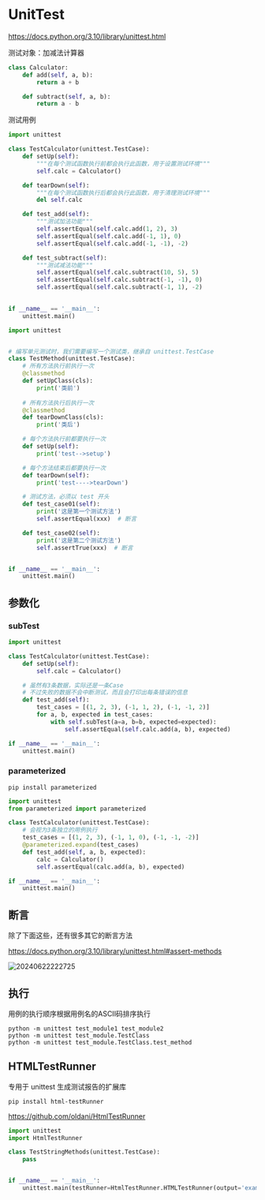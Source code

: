 # UnitTest

<https://docs.python.org/3.10/library/unittest.html>

测试对象：加减法计算器

```python
class Calculator:
    def add(self, a, b):
        return a + b

    def subtract(self, a, b):
        return a - b
```

测试用例

```python
import unittest

class TestCalculator(unittest.TestCase):
    def setUp(self):
        """在每个测试函数执行前都会执行此函数，用于设置测试环境"""
        self.calc = Calculator()

    def tearDown(self):
        """在每个测试函数执行后都会执行此函数，用于清理测试环境"""
        del self.calc

    def test_add(self):
        """测试加法功能"""
        self.assertEqual(self.calc.add(1, 2), 3)
        self.assertEqual(self.calc.add(-1, 1), 0)
        self.assertEqual(self.calc.add(-1, -1), -2)

    def test_subtract(self):
        """测试减法功能"""
        self.assertEqual(self.calc.subtract(10, 5), 5)
        self.assertEqual(self.calc.subtract(-1, -1), 0)
        self.assertEqual(self.calc.subtract(-1, 1), -2)
    

if __name__ == '__main__':
    unittest.main()
```

```python
import unittest


# 编写单元测试时，我们需要编写一个测试类，继承自 unittest.TestCase
class TestMethod(unittest.TestCase):
    # 所有方法执行前执行一次
    @classmethod
    def setUpClass(cls):
        print('类前')
    
    # 所有方法执行后执行一次
    @classmethod
    def tearDownClass(cls):
        print('类后')

    # 每个方法执行前都要执行一次
    def setUp(self):
        print('test-->setup')

    # 每个方法结束后都要执行一次
    def tearDown(self):
        print('test---->tearDown')

    # 测试方法，必须以 test 开头
    def test_case01(self):
        print('这是第一个测试方法')
        self.assertEqual(xxx)  # 断言

    def test_case02(self):
        print('这是第二个测试方法')
        self.assertTrue(xxx)  # 断言


if __name__ == '__main__':
    unittest.main()
```

## 参数化

### subTest

```python
import unittest

class TestCalculator(unittest.TestCase):
    def setUp(self):
        self.calc = Calculator()

    # 虽然有3条数据，实际还是一条Case
    # 不过失败的数据不会中断测试，而且会打印出每条错误的信息
    def test_add(self):
        test_cases = [(1, 2, 3), (-1, 1, 2), (-1, -1, 2)]
        for a, b, expected in test_cases:
            with self.subTest(a=a, b=b, expected=expected):
                self.assertEqual(self.calc.add(a, b), expected)

if __name__ == '__main__':
    unittest.main()
```

### parameterized

`pip install parameterized`

```python
import unittest
from parameterized import parameterized

class TestCalculator(unittest.TestCase):
    # 会视为3条独立的用例执行
    test_cases = [(1, 2, 3), (-1, 1, 0), (-1, -1, -2)]
    @parameterized.expand(test_cases)
    def test_add(self, a, b, expected):
        calc = Calculator()
        self.assertEqual(calc.add(a, b), expected)

if __name__ == '__main__':
    unittest.main()
```

## 断言

除了下面这些，还有很多其它的断言方法

<https://docs.python.org/3.10/library/unittest.html#assert-methods>

![20240622222725](https://image.zuoright.com/20240622222725.png)

## 执行

用例的执行顺序根据用例名的ASCII码排序执行

```shell
python -m unittest test_module1 test_module2
python -m unittest test_module.TestClass
python -m unittest test_module.TestClass.test_method
```

## HTMLTestRunner

专用于 unittest 生成测试报告的扩展库

`pip install html-testRunner`

<https://github.com/oldani/HtmlTestRunner>

```python
import unittest
import HtmlTestRunner

class TestStringMethods(unittest.TestCase):
    pass


if __name__ == '__main__':
    unittest.main(testRunner=HtmlTestRunner.HTMLTestRunner(output='example_dir'))
```
